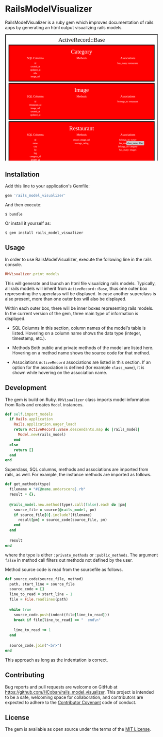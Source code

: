 # RailsModelVisualizer

RailsModelVisualizer is a ruby gem which improves documentation of rails
apps by generating an html output visualizing rails models.

![main_image](/docs/wireframes/general.png)

## Installation

Add this line to your application's Gemfile:

```ruby
gem 'rails_model_visualizer'
```

And then execute:

    $ bundle

Or install it yourself as:

    $ gem install rails_model_visualizer

## Usage

In order to use RailsModelVisualizer, execute the following line in the rails console.

```ruby
RMVisualizer.print_models
```

This will generate and launch an html file visualizing rails models. Typically, all rails models will inherit from `ActiveRecord::Base`, thus one outer box representing the superclass will be displayed. In case another superclass is also present, more than one outer box will also be displayed.

Within each outer box, there will be inner boxes representing rails models. In the current version of the gem, three main type of information  is displayed.

- SQL Columns
In this section, column names of the model's table is listed. Hovering on a column name shows the data type (integer, timestamp, etc.).

- Methods
Both public and private methods of the model are listed here. Hovering on a method name shows the source code for that method.

- Associations
`ActiveRecord` associations are listed in this section. If an option for the association is defined (for example `class_name`), it is shown while hovering on the association name.

## Development

The gem is build on Ruby. `RMVisualizer` class imports model information
from Rails and creates `Model` instances.

```ruby
def self.import_models
  if Rails.application
    Rails.application.eager_load!
    return ActiveRecord::Base.descendants.map do |rails_model|
      Model.new(rails_model)
    end
  else
    return []
  end
end
```

Superclass, SQL columns, methods and associations are imported from rails, as well. For example, the instance methods are imported as follows.

```ruby
def get_methods(type)
  filename = "#{@name.underscore}.rb"
  result = {};

  @rails_model.new.method(type).call(false).each do |pm|
    source_file = source(@rails_model, pm)
    if source_file[0].include?(filename)
      result[pm] = source_code(source_file, pm)
    end
  end

  result
end
```

where the type is either `:private_methods` or `:public_methods`. The argument `false` in method call filters out methods not defined by the user.

Method source code is read from the sourcefile as follows.

```ruby
def source_code(source_file, method)
  path, start_line = source_file
  source_code = []
  line_to_read = start_line - 1
  file = File.readlines(path)

  while true
    source_code.push(indent(file[line_to_read]))
    break if file[line_to_read] == "  end\n"

    line_to_read += 1
  end

  source_code.join("<br>")
end
```

This approach as long as the indentation is correct.

## Contributing

Bug reports and pull requests are welcome on GitHub at https://github.com/HCoban/rails_model_visualizer. This project is intended to be a safe, welcoming space for collaboration, and contributors are expected to adhere to the [Contributor Covenant](http://contributor-covenant.org) code of conduct.

## License

The gem is available as open source under the terms of the [MIT License](http://opensource.org/licenses/MIT).
